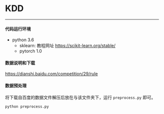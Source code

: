 # KDD
------
#### 代码运行环境

- python 3.6
    - sklearn: 教程网址 https://scikit-learn.org/stable/
    - pytorch 1.0

#### 数据说明和下载

https://dianshi.baidu.com/competition/29/rule



#### 数据预处理
  
将下载自百度的数据文件解压后放在与该文件夹下，运行 `preprocess.py` 即可。
    
    python preprocess.py
